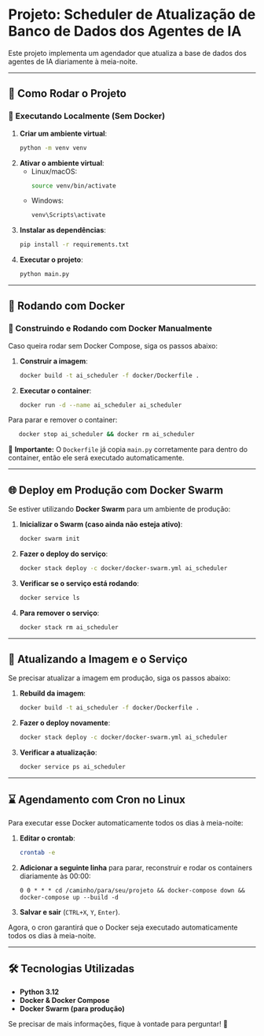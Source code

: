 # Projeto: Scheduler de Atualização de Banco de Dados dos Agentes de IA

Este projeto implementa um agendador que atualiza a base de dados dos agentes de IA diariamente à meia-noite.

---

## 📌 Como Rodar o Projeto

### 🔹 Executando Localmente (Sem Docker)

1. **Criar um ambiente virtual**:
   ```sh
   python -m venv venv
   ```
2. **Ativar o ambiente virtual**:
   - Linux/macOS:
     ```sh
     source venv/bin/activate
     ```
   - Windows:
     ```sh
     venv\Scripts\activate
     ```
3. **Instalar as dependências**:
   ```sh
   pip install -r requirements.txt
   ```
4. **Executar o projeto**:
   ```sh
   python main.py
   ```

---

## 🚀 Rodando com Docker

### 🔹 Construindo e Rodando com Docker Manualmente

Caso queira rodar sem Docker Compose, siga os passos abaixo:

1. **Construir a imagem**:
   ```sh
   docker build -t ai_scheduler -f docker/Dockerfile .
   ```
2. **Executar o container**:
   ```sh
   docker run -d --name ai_scheduler ai_scheduler
   ```

Para parar e remover o container:
```sh
   docker stop ai_scheduler && docker rm ai_scheduler
```

🚨 **Importante:** O `Dockerfile` já copia `main.py` corretamente para dentro do container, então ele será executado automaticamente.

---

## 🌐 Deploy em Produção com Docker Swarm

Se estiver utilizando **Docker Swarm** para um ambiente de produção:

1. **Inicializar o Swarm (caso ainda não esteja ativo)**:
   ```sh
   docker swarm init
   ```
2. **Fazer o deploy do serviço**:
   ```sh
   docker stack deploy -c docker/docker-swarm.yml ai_scheduler
   ```
3. **Verificar se o serviço está rodando**:
   ```sh
   docker service ls
   ```
4. **Para remover o serviço**:
   ```sh
   docker stack rm ai_scheduler
   ```

---

## 🔄 Atualizando a Imagem e o Serviço

Se precisar atualizar a imagem em produção, siga os passos abaixo:

1. **Rebuild da imagem**:
   ```sh
   docker build -t ai_scheduler -f docker/Dockerfile .
   ```
2. **Fazer o deploy novamente**:
   ```sh
   docker stack deploy -c docker/docker-swarm.yml ai_scheduler
   ```
3. **Verificar a atualização**:
   ```sh
   docker service ps ai_scheduler
   ```

---

## ⌛ Agendamento com Cron no Linux

Para executar esse Docker automaticamente todos os dias à meia-noite:

1. **Editar o crontab**:
   ```sh
   crontab -e
   ```
2. **Adicionar a seguinte linha** para parar, reconstruir e rodar os containers diariamente às 00:00:
   ```
   0 0 * * * cd /caminho/para/seu/projeto && docker-compose down && docker-compose up --build -d
   ```
3. **Salvar e sair** (`CTRL+X`, `Y`, `Enter`).

Agora, o cron garantirá que o Docker seja executado automaticamente todos os dias à meia-noite.

---

## 🛠 Tecnologias Utilizadas

- **Python 3.12**
- **Docker & Docker Compose**
- **Docker Swarm (para produção)**

Se precisar de mais informações, fique à vontade para perguntar! 🚀